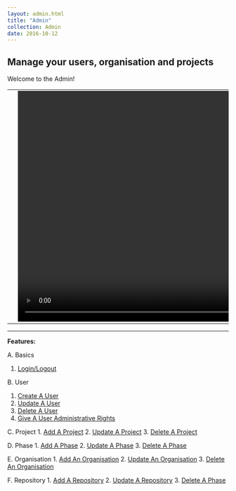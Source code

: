 ```yaml
---
layout: admin.html
title: "Admin"
collection: Admin
date: 2016-10-12
---
```

**Manage your users, organisation and projects**
---
Welcome to the Admin!

<table>
<tr>
<td width="50px"></td>
<td width="700px">
<video width="700" height="525" controls>
	<source src="/assets/video/Admin/Admin.mp4" type="video/mp4">
	Your browser does not support the video tag.
</video>
</td>
<td width="50px"></td>
</tr>
</table>



---
**Features:**

A. Basics
  1. [Login/Logout](/admin/a_createDashboard/createDashboard)

B. User
  1. [Create A User](/admin/a_createDashboard/createDashboard)
  2. [Update A User](/dashboard/b_Rename_Dashboard/Rename_Dashboard)
  3. [Delete A User](/dashboard/c_deleting_dashboard/deleting_dashboard)
  4. [Give A User Administrative Rights](/admin/a_createDashboard/createDashboard)

C. Project
	1. [Add A Project](/admin/e_creating_a_project/creating_a_project)
	2. [Update A Project](/admin/f_update_project/update_project)
	3. [Delete A Project](/admin/g_delete_project/delete_project)

D. Phase
	1. [Add A Phase](/admin/h_add_phase/creating_a_phase)
	2. [Update A Phase](/admin/i_update_phase/update_phase)
	3. [Delete A Phase](/admin/j_delete_phase/delete_phase)

E. Organisation
	1. [Add An Organisation](/admin/q_add_org/creating_a_org)
	2. [Update An Organisation](/admin/r_update_org/update_org)
	3. [Delete An Organisation](/admin/s_delete_org/delete_org)

F. Repository
	1. [Add A Repository](/admin/k_add_repository/add_repo)
	2. [Update A Repository](/admin/m_update_repository/update_repo)
	3. [Delete A Phase](/admin/n_delete_repository/delete_all_repository_data)
